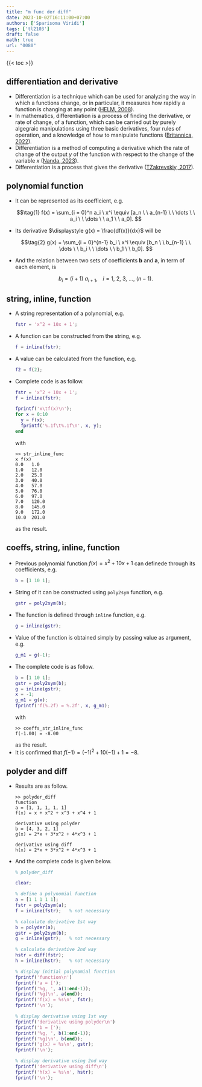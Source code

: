 ```yaml
---
title: "m func der diff"
date: 2023-10-02T16:11:00+07:00
authors: ['Sparisoma Viridi']
tags: ['tl2103']
draft: false
math: true
url: "0080"
---
```

{{< toc >}}


## differentiation and derivative
+ Differentiation is a technique which can be used for analyzing the way in which a functions change, or in particular, it measures how rapidly a function is changing at any point ([HELM, 2008](https://www.ncl.ac.uk/webtemplate/ask-assets/external/maths-resources/images/Intro_diffrntiatn.pdf)).
+ In mathematics, differentiation is a process of finding the derivative, or rate of change, of a function, which can be carried out by purely algegraic manipulations using three basic derivatives, four rules of operation, and a knowledge of how to manipulate functions ([Britannica, 2022](https://www.britannica.com/science/differentiation-mathematics)).
+ Differentiation is a method of computing a derivative which the rate of change of the output $y$ of the function with respect to the change of the variable $x$ ([Nanda, 2023](https://www.tutorialspoint.com/difference-between-differential-and-derivative)).
+ Differentiation is a process that gives the derivative ([TZakrevskiy, 2017](https://math.stackexchange.com/a/2519697/645927)).


## polynomial function
+ It can be represented as its coefficient, e.g.

  $$\tag{1}
  f(x) = \sum_{i = 0}^n a_i \ x^i \equiv [a_n \ \ a_{n-1} \ \ \dots \ \ a_i \ \ \dots \ \ a_1 \ \ a_0].
  $$

+ Its derivative $\displaystyle g(x) = \frac{df(x)}{dx}$ will be

  $$\tag{2}
  g(x) = \sum_{i = 0}^{n-1} b_i \ x^i \equiv [b_n \ \ b_{n-1} \ \ \dots \ \ b_i \ \ \dots \ \ b_1 \ \ b_0].
  $$

+ And the relation between two sets of coefficients $\mathbf{b}$ and $\mathbf{a}$, in term of each element, is

  $$\tag{3}
  b_i = (i+1) \ a_{i+1}, \ \ \ \, i = 1, \ 2, \ 3, \ \dots, \ (n-1).
  $$


## string, inline, function
+ A string representation of a polynomial, e.g.
  ```m
  fstr = 'x^2 + 10x + 1';
  ```
+ A function can be constructed from the string, e.g.
  ```m
  f = inline(fstr);
  ```
+ A value can be calculated from the function, e.g.
  ```m
  f2 = f(2);
  ```
+ Complete code is as follow.
  ```m
  fstr = 'x^2 + 10x + 1';
  f = inline(fstr);

  fprintf('x\tf(x)\n');
  for x = 0:10
    y = f(x);
    fprintf('%.1f\t%.1f\n', x, y);
  end
  ```
  with
  ```
  >> str_inline_func
  x	f(x)
  0.0	1.0
  1.0	12.0
  2.0	25.0
  3.0	40.0
  4.0	57.0
  5.0	76.0
  6.0	97.0
  7.0	120.0
  8.0	145.0
  9.0	172.0
  10.0	201.0
  ```
  as the result.


## coeffs, string, inline, function
+ Previous polynomial function $f(x) = x^2 + 10x + 1$ can definede through its coefficients, e.g.
  ```m
  b = [1 10 1];
  ```
+ String of it can be constructed using `poly2sym` function, e.g.
  ```m
  gstr = poly2sym(b);
  ```
+ The function is defined through `inline` function, e.g.
  ```m
  g = inline(gstr);
  ```
+ Value of the function is obtained simply by passing value as argument, e.g.
  ```m
  g_m1 = g(-1);
  ```
+ The complete code is as follow.
  ```m
  b = [1 10 1];
  gstr = poly2sym(b);
  g = inline(gstr);
  x = -1;
  g_m1 = g(x);
  fprintf('f(%.2f) = %.2f', x, g_m1);
  ```
  with
  ```
  >> coeffs_str_inline_func
  f(-1.00) = -8.00
  ```
  as the result.
+ It is confirmed that $f(-1) = (-1)^2 + 10(-1) + 1 = -8$.


## polyder and diff
+ Results are as follow.
  ```
  >> polyder_diff
  function
  a = [1, 1, 1, 1, 1]
  f(x) = x + x^2 + x^3 + x^4 + 1

  derivative using polyder
  b = [4, 3, 2, 1]
  g(x) = 2*x + 3*x^2 + 4*x^3 + 1

  derivative using diff
  h(x) = 2*x + 3*x^2 + 4*x^3 + 1
  ```
+ And the complete code is given below.
  ```m
  % polyder_diff

  clear;

  % define a polynomial function
  a = [1 1 1 1 1];
  fstr = poly2sym(a);
  f = inline(fstr);   % not necessary

  % calculate derivative 1st way
  b = polyder(a);
  gstr = poly2sym(b);
  g = inline(gstr);   % not necessary

  % calculate derivative 2nd way
  hstr = diff(fstr);
  h = inline(hstr);   % not necessary

  % display initial polynomial function
  fprintf('function\n')
  fprintf('a = [');
  fprintf('%g, ', a(1:end-1));
  fprintf('%g]\n', a(end));
  fprintf('f(x) = %s\n', fstr);
  fprintf('\n');

  % display derivative using 1st way
  fprintf('derivative using polyder\n')
  fprintf('b = [');
  fprintf('%g, ', b(1:end-1));
  fprintf('%g]\n', b(end));
  fprintf('g(x) = %s\n', gstr);
  fprintf('\n');

  % display derivative using 2nd way
  fprintf('derivative using diff\n')
  fprintf('h(x) = %s\n', hstr);
  fprintf('\n');
  ```
